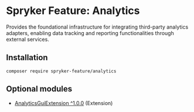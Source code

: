 # Spryker Feature: Analytics

Provides the foundational infrastructure for integrating third-party analytics adapters, enabling data tracking and reporting functionalities through external services.

## Installation

```
composer require spryker-feature/analytics
```

## Optional modules
- [AnalyticsGuiExtension ^1.0.0](https://github.com/spryker/analytics-gui-extension) (Extension)
